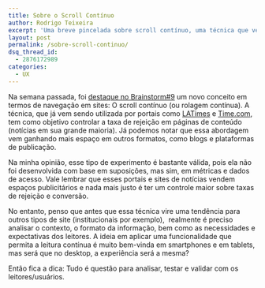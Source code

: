 ```yaml
---
title: Sobre o Scroll Contínuo
author: Rodrigo Teixeira
excerpt: 'Uma breve pincelada sobre scroll contínuo, uma técnica que vem ganhando destaque em termos de usabilidade e métrica. '
layout: post
permalink: /sobre-scroll-continuo/
dsq_thread_id:
  - 2876172989
categories:
  - UX
---
```

Na semana passada, foi [destaque no Brainstorm#9][1] um novo conceito em termos de navegação em sites: O scroll contínuo (ou rolagem contínua). A técnica, que já vem sendo utilizada por portais como [LATimes][2] e [Time.com][3], tem como objetivo controlar a taxa de rejeição em páginas de conteúdo (notícias em sua grande maioria). Já podemos notar que essa abordagem vem ganhando mais espaço em outros formatos, como blogs e plataformas de publicação.

Na minha opinião, esse tipo de experimento é bastante válida, pois ela não foi desenvolvida com base em suposições, mas sim, em métricas e dados de acesso. Vale lembrar que esses portais e sites de notícias vendem espaços publicitários e nada mais justo é ter um controle maior sobre taxas de rejeição e conversão.

No entanto, penso que antes que essa técnica vire uma tendência para outros tipos de site (institucionais por exemplo),  realmente é preciso analisar o contexto, o formato da informação, bem como as necessidades e expectativas dos leitores. A ideia em aplicar uma funcionalidade que permita a leitura contínua é muito bem-vinda em smartphones e em tablets, mas será que no desktop, a experiência será a mesma?

Então fica a dica: Tudo é questão para analisar, testar e validar com os leitores/usuários.

 [1]: http://www.brainstorm9.com.br/50574/design/rolagem-continua-em-sites-de-noticias-ajuda-conter-taxa-de-rejeicao/
 [2]: http://latimes.com/
 [3]: http://time.com/